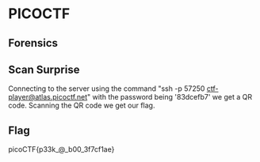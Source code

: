 # PICOCTF

## Forensics

## Scan Surprise
  Connecting to the server using the command "ssh -p 57250 ctf-player@atlas.picoctf.net" with the password being '83dcefb7' we get a QR code. Scanning the QR code we get our flag.

## Flag
  picoCTF{p33k_@_b00_3f7cf1ae}
